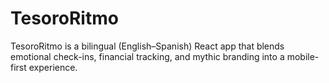# TesoroRitmo
TesoroRitmo is a bilingual (English–Spanish) React app that blends emotional check-ins, financial tracking, and mythic branding into a mobile-first experience.
